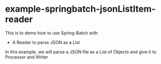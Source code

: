 # example-springbatch-jsonListItem-reader

This is to demo how to use Spring-Batch with

- A Reader to parse JSON as a List

In this example, we will parse a JSON file as a List of Objects and give it to Processor and Writer
